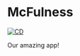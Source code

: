 # McFulness

[![CD](https://github.com/egor-xyz/mcfulness/actions/workflows/cd.yml/badge.svg)](https://github.com/egor-xyz/mcfulness/actions/workflows/cd.yml)

Our amazing app!
